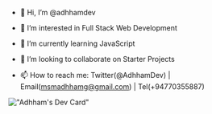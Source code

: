 - 👋 Hi, I’m @adhhamdev

- 👀 I’m interested in Full Stack Web Development

- 🌱 I’m currently learning JavaScript

- 💞️ I’m looking to collaborate on Starter Projects

- 📫 How to reach me: Twitter(@AdhhamDev) | Email(msmadhhamg@gmail.com) | Tel(+94770355887)

!["Adhham's Dev Card"](https://api.daily.dev/devcards/c6d1652e82c644189d8355c1a6e15bfb.png?r=n74)
